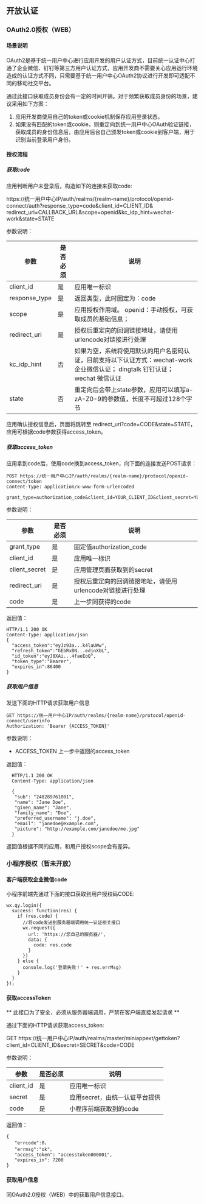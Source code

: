 ## 开放认证

### OAuth2.0授权（WEB）

#### 场景说明

OAuth2是基于统一用户中心进行应用开发的用户认证方式，目前统一认证中心打通了企业微信、钉钉等第三方用户认证方式，应用开发商不需要关心应用运行环境造成的认证方式不同，只需要基于统一用户中心OAuth2协议进行开发即可适配不同的移动社交平台。

通过此接口获取成员身份会有一定的时间开销。对于频繁获取成员身份的场景，建议采用如下方案：
1. 应用开发商使用自己的token或cookie机制保存应用登录状态。
2. 如果没有匹配的token或cookie，则重定向到统一用户中心OAuth验证链接，获取成员的身份信息后，由应用后台自己颁发token或cookie到客户端，用于识别当前登录用户身份。

#### 授权流程

##### 获取code

应用判断用户未登录后，构造如下的连接来获取code:

https://统一用户中心IP/auth/realms/{realm-name}/protocol/openid-connect/auth?response_type=code&client_id=CLIENT_ID&
redirect_uri=CALLBACK_URL&scope=openid&kc_idp_hint=wechat-work&state=STATE

参数说明：

| 参数          | 是否必须 | 说明                                                                          |
|---------------|----------|-------------------------------------------------------------------------------|
| client_id     | 是       | 应用唯一标识                                                                  |
| response_type | 是       | 返回类型，此时固定为：code                                                    |
| scope         | 是       | 应用授权作用域。 openid：手动授权，可获取成员的基础信息；                     |
| redirect_uri  | 是       | 授权后重定向的回调链接地址，请使用urlencode对链接进行处理                     |
| kc_idp_hint         | 否       | 如果为空，系统将使用默认的用户名密码认证，目前支持以下认证方式：wechat-work 企业微信认证； dingtalk 钉钉认证； wechat 微信认证 |
| state         | 否       | 重定向后会带上state参数，应用可以填写a-zA-Z0-9的参数值，长度不可超过128个字节 |

应用确认授权信息后，页面将跳转至 redirect_uri?code=CODE&state=STATE，应用可根据code参数获得access_token。

##### 获取access_token

应用拿到code后，使用code换到access_token，向下面的连接发送POST请求：

```
POST https://统一用户中心IP/auth/realms/{realm-name}/protocol/openid-connect/token
Content-Type: application/x-www-form-urlencoded

grant_type=authorization_code&client_id=YOUR_CLIENT_ID&client_secret=YOUR_CLIENT_SECRET&code=AUTHORIZATION_CODE&redirect_uri=REDIRECT_URI
```
参数说明：

| 参数          | 是否必须 | 说明                                                                          |
|---------------|----------|-------------------------------------------------------------------------------|
| grant_type     | 是       | 固定值authorization_code                                                                  |
| client_id | 是       | 应用唯一标识                                                    |
| client_secret         | 是       | 应用管理页面获取到的secret                     |
| redirect_uri  | 是       | 授权后重定向的回调链接地址，请使用urlencode对链接进行处理                     |
| code         | 是       | 上一步同获得的code |

返回值：

```
HTTP/1.1 200 OK
Content-Type: application/json
{
  "access_token":"eyJz93a...k4laUWw",
  "refresh_token":"GEbRxBN...edjnXbL",
  "id_token":"eyJ0XAi...4faeEoQ",
  "token_type":"Bearer",
  "expires_in":86400
}
```

##### 获取用户信息

发送下面的HTTP请求获取用户信息

```
GET https://统一用户中心IP/auth/realms/{realm-name}/protocol/openid-connect/userinfo
Authorization: 'Bearer {ACCESS_TOKEN}'
```

参数说明：

* ACCESS_TOKEN 上一步中返回的access_token

返回值：

```
  HTTP/1.1 200 OK
  Content-Type: application/json

  {
   "sub": "248289761001",
   "name": "Jane Doe",
   "given_name": "Jane",
   "family_name": "Doe",
   "preferred_username": "j.doe",
   "email": "janedoe@example.com",
   "picture": "http://example.com/janedoe/me.jpg"
  }
```

返回值根据不同的应用，和用户授权scope会有差异。

### 小程序授权（暂未开放）

#### 客户端获取企业微信code

小程序前端先通过下面的接口获取到用户授权码CODE:
```
wx.qy.login({
  success: function(res) {
    if (res.code) {
      //将code发送到服务器端调用统一认证相关接口
      wx.request({
        url: 'https://您自己的服务器/',
        data: {
          code: res.code
        }
      })
    } else {
      console.log('登录失败！' + res.errMsg)
    }
  }
});
```

#### 获取accessToken

** 此接口为了安全，必须从服务器端调用，严禁在客户端直接发起请求 **

通过下面的HTTP请求获取access_token:

GET https://统一用户中心IP/auth/realms/master/miniappext/gettoken?client_id=CLIENT_ID&secret=SECRET&code=CODE


参数说明：

| 参数          | 是否必须 | 说明                                                                          |
|---------------|----------|-------------------------------------------------------------------------------|
| client_id     | 是       | 应用唯一标识                                                                  |
| secret | 是       | 应用secret，由统一认证平台提供                                                    |
| code         | 是       | 小程序前端获取到的code                     |

返回值：

```
{
   "errcode":0，
   "errmsg":"ok"，
   "access_token": "accesstoken000001",
   "expires_in": 7200
}
```

#### 获取用户信息

同OAuth2.0授权（WEB）中的获取用户信息接口。

